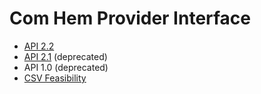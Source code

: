 # Com Hem Provider Interface

* [API 2.2](docs/provider_api_2.2/index.md)
* [API 2.1](docs/provider_api_2.1/index.md) (deprecated)
* API 1.0 (deprecated)
* [CSV Feasibility](csv_access_upload_api_1.0)
